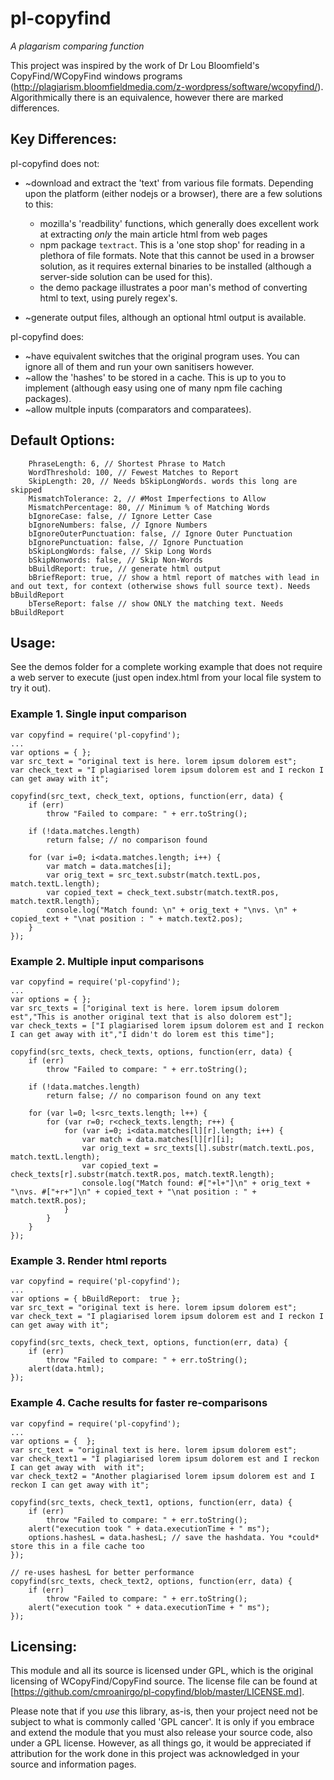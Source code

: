 pl-copyfind
=============

*A plagarism comparing function*

This project was inspired by the work of Dr Lou Bloomfield's CopyFind/WCopyFind windows programs (http://plagiarism.bloomfieldmedia.com/z-wordpress/software/wcopyfind/). Algorithmically there is an equivalence, however there are marked differences.

Key Differences:
-----------------

pl-copyfind does not:

* ~download and extract the 'text' from various file formats. Depending upon the platform (either nodejs or a browser), there are a few solutions to this:
 
    - mozilla's 'readbility' functions, which generally does excellent work at extracting *only* the main article html from web pages
    - npm package `textract`. This is a 'one stop shop' for reading in a plethora of file formats. Note that this cannot be used in a browser solution, as it requires external binaries to be installed (although a server-side solution can be used for this).
    - the demo package illustrates a poor man's method of converting html to text, using purely regex's.
* ~generate output files, although an optional html output is available.

pl-copyfind does:

* ~have equivalent switches that the original program uses. You can ignore all of them and run your own sanitisers however.
* ~allow the 'hashes' to be stored in a cache. This is up to you to implement (although easy using one of many npm file caching packages).
* ~allow multple inputs (comparators and comparatees). 

Default Options:
-------

```
	PhraseLength: 6, // Shortest Phrase to Match
	WordThreshold: 100, // Fewest Matches to Report
	SkipLength: 20, // Needs bSkipLongWords. words this long are skipped
	MismatchTolerance: 2, // #Most Imperfections to Allow
	MismatchPercentage: 80, // Minimum % of Matching Words
	bIgnoreCase: false, // Ignore Letter Case
	bIgnoreNumbers: false, // Ignore Numbers
	bIgnoreOuterPunctuation: false, // Ignore Outer Punctuation
	bIgnorePunctuation: false, // Ignore Punctuation
	bSkipLongWords: false, // Skip Long Words
	bSkipNonwords: false, // Skip Non-Words
	bBuildReport: true, // generate html output
	bBriefReport: true, // show a html report of matches with lead in and out text, for context (otherwise shows full source text). Needs bBuildReport
	bTerseReport: false // show ONLY the matching text. Needs bBuildReport
```




Usage:
--------
See the demos folder for a complete working example that does not require a web server to execute (just open index.html from your local file system to try it out).

### Example 1. Single input comparison

```
var copyfind = require('pl-copyfind');
...
var options = { }; 
var src_text = "original text is here. lorem ipsum dolorem est";
var check_text = "I plagiarised lorem ipsum dolorem est and I reckon I can get away with it";

copyfind(src_text, check_text, options, function(err, data) {
	if (err) 
		throw "Failed to compare: " + err.toString();

	if (!data.matches.length)
		return false; // no comparison found

	for (var i=0; i<data.matches.length; i++) {
		var match = data.matches[i]; 
		var orig_text = src_text.substr(match.textL.pos, match.textL.length);
		var copied_text = check_text.substr(match.textR.pos, match.textR.length);
		console.log("Match found: \n" + orig_text + "\nvs. \n" + copied_text + "\nat position : " + match.text2.pos);
	}
});
```

### Example 2. Multiple input comparisons
```
var copyfind = require('pl-copyfind');
...
var options = { }; 
var src_texts = ["original text is here. lorem ipsum dolorem est","This is another original text that is also dolorem est"];
var check_texts = ["I plagiarised lorem ipsum dolorem est and I reckon I can get away with it","I didn't do lorem est this time"];

copyfind(src_texts, check_texts, options, function(err, data) {
	if (err) 
		throw "Failed to compare: " + err.toString();

	if (!data.matches.length)
		return false; // no comparison found on any text

    for (var l=0; l<src_texts.length; l++) {
        for (var r=0; r<check_texts.length; r++) {
        	for (var i=0; i<data.matches[l][r].length; i++) {
        		var match = data.matches[l][r][i]; 
        		var orig_text = src_texts[l].substr(match.textL.pos, match.textL.length);
        		var copied_text = check_texts[r].substr(match.textR.pos, match.textR.length);
        		console.log("Match found: #["+l+"]\n" + orig_text + "\nvs. #["+r+"]\n" + copied_text + "\nat position : " + match.textR.pos);
        	}
        }
	}
});

```

### Example 3. Render html reports
```
var copyfind = require('pl-copyfind');
...
var options = { bBuildReport:  true }; 
var src_text = "original text is here. lorem ipsum dolorem est";
var check_text = "I plagiarised lorem ipsum dolorem est and I reckon I can get away with it";

copyfind(src_texts, check_text, options, function(err, data) {
	if (err) 
		throw "Failed to compare: " + err.toString();
    alert(data.html);
});

```

### Example 4. Cache results for faster re-comparisons
```
var copyfind = require('pl-copyfind');
...
var options = {  }; 
var src_text = "original text is here. lorem ipsum dolorem est";
var check_text1 = "I plagiarised lorem ipsum dolorem est and I reckon I can get away with  with it";
var check_text2 = "Another plagiarised lorem ipsum dolorem est and I reckon I can get away with it";

copyfind(src_texts, check_text1, options, function(err, data) {
	if (err) 
		throw "Failed to compare: " + err.toString();
    alert("execution took " + data.executionTime + " ms");
    options.hashesL = data.hashesL; // save the hashdata. You *could* store this in a file cache too
});

// re-uses hashesL for better performance
copyfind(src_texts, check_text2, options, function(err, data) {
	if (err) 
		throw "Failed to compare: " + err.toString();
    alert("execution took " + data.executionTime + " ms");
});
```


Licensing:
---------

This module and all its source is licensed under GPL, which is the original licensing of WCopyFind/CopyFind source. The license file can be found at [https://github.com/cmroanirgo/pl-copyfind/blob/master/LICENSE.md].

Please note that if you *use* this library, as-is, then your project need not be subject to what is commonly called 'GPL cancer'. It is only if you embrace and extend the module that you must also release your source code, also under a GPL license.
However, as all things go, it would be appreciated if attribution for the work done in this project was acknowledged in your source and information pages.








